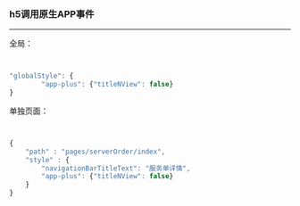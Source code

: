 ### h5调用原生APP事件

---


全局：

```js


"globalStyle": {
		"app-plus": {"titleNView": false} 
}

```

单独页面：

```js


{
    "path" : "pages/serverOrder/index",
    "style" : {
        "navigationBarTitleText": "服务单详情",
        "app-plus": {"titleNView": false} 
    }
}

```
